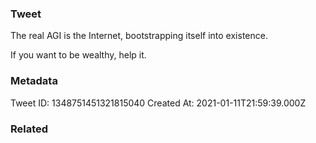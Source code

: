 ### Tweet
The real AGI is the Internet, bootstrapping itself into existence.

If you want to be wealthy, help it.

### Metadata
Tweet ID: 1348751451321815040
Created At: 2021-01-11T21:59:39.000Z

### Related


